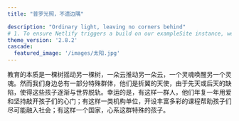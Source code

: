 ```yaml
---
title: "普罗光照，不遗边隅"

description: "Ordinary light, leaving no corners behind"
# 1. To ensure Netlify triggers a build on our exampleSite instance, we need to change a file in the exampleSite directory.
theme_version: '2.8.2'
cascade:
  featured_image: '/images/太阳.jpg'
---
```

教育的本质是一棵树摇动另一棵树，一朵云推动另一朵云，一个灵魂唤醒另一个灵魂。然而我们身边总有一部分特殊群体，他们是折翼的天使，由于先天或后天的缺陷，使得这些孩子逐渐与世界脱轨。幸运的是，有这样一群人，他们年复一年用爱和坚持敲开孩子们的心门；有这样一类机构单位，开设丰富多彩的课程帮助孩子们尽可能融入社会；有这样一个国家，心系这群特殊的孩子。